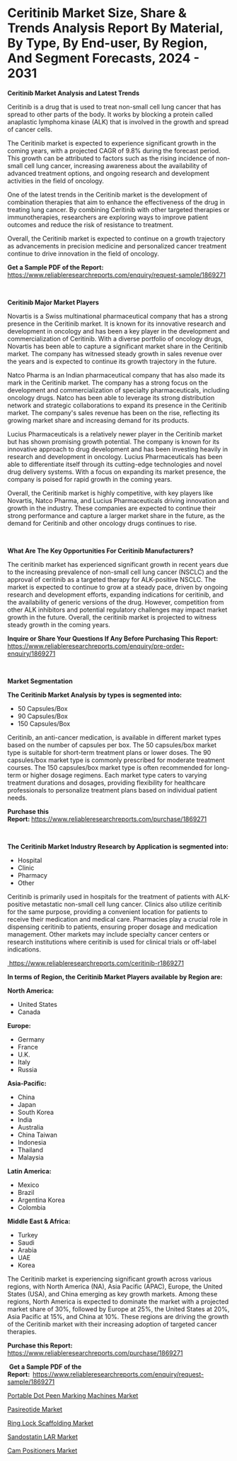 <p><h1>Ceritinib Market Size, Share & Trends Analysis Report By Material, By Type, By End-user, By Region, And Segment Forecasts, 2024 - 2031</h1></p><p><strong>Ceritinib Market Analysis and Latest Trends</strong></p>
<p><p>Ceritinib is a drug that is used to treat non-small cell lung cancer that has spread to other parts of the body. It works by blocking a protein called anaplastic lymphoma kinase (ALK) that is involved in the growth and spread of cancer cells.</p><p>The Ceritinib market is expected to experience significant growth in the coming years, with a projected CAGR of 9.8% during the forecast period. This growth can be attributed to factors such as the rising incidence of non-small cell lung cancer, increasing awareness about the availability of advanced treatment options, and ongoing research and development activities in the field of oncology.</p><p>One of the latest trends in the Ceritinib market is the development of combination therapies that aim to enhance the effectiveness of the drug in treating lung cancer. By combining Ceritinib with other targeted therapies or immunotherapies, researchers are exploring ways to improve patient outcomes and reduce the risk of resistance to treatment.</p><p>Overall, the Ceritinib market is expected to continue on a growth trajectory as advancements in precision medicine and personalized cancer treatment continue to drive innovation in the field of oncology.</p></p>
<p><strong>Get a Sample PDF of the Report:&nbsp;</strong> <a href="https://www.reliableresearchreports.com/enquiry/request-sample/1869271">https://www.reliableresearchreports.com/enquiry/request-sample/1869271</a></p>
<p>&nbsp;</p>
<p><strong>Ceritinib Major Market Players</strong></p>
<p><p>Novartis is a Swiss multinational pharmaceutical company that has a strong presence in the Ceritinib market. It is known for its innovative research and development in oncology and has been a key player in the development and commercialization of Ceritinib. With a diverse portfolio of oncology drugs, Novartis has been able to capture a significant market share in the Ceritinib market. The company has witnessed steady growth in sales revenue over the years and is expected to continue its growth trajectory in the future.</p><p>Natco Pharma is an Indian pharmaceutical company that has also made its mark in the Ceritinib market. The company has a strong focus on the development and commercialization of specialty pharmaceuticals, including oncology drugs. Natco has been able to leverage its strong distribution network and strategic collaborations to expand its presence in the Ceritinib market. The company's sales revenue has been on the rise, reflecting its growing market share and increasing demand for its products.</p><p>Lucius Pharmaceuticals is a relatively newer player in the Ceritinib market but has shown promising growth potential. The company is known for its innovative approach to drug development and has been investing heavily in research and development in oncology. Lucius Pharmaceuticals has been able to differentiate itself through its cutting-edge technologies and novel drug delivery systems. With a focus on expanding its market presence, the company is poised for rapid growth in the coming years.</p><p>Overall, the Ceritinib market is highly competitive, with key players like Novartis, Natco Pharma, and Lucius Pharmaceuticals driving innovation and growth in the industry. These companies are expected to continue their strong performance and capture a larger market share in the future, as the demand for Ceritinib and other oncology drugs continues to rise.</p></p>
<p>&nbsp;</p>
<p><strong>What Are The Key Opportunities For Ceritinib Manufacturers?</strong></p>
<p><p>The ceritinib market has experienced significant growth in recent years due to the increasing prevalence of non-small cell lung cancer (NSCLC) and the approval of ceritinib as a targeted therapy for ALK-positive NSCLC. The market is expected to continue to grow at a steady pace, driven by ongoing research and development efforts, expanding indications for ceritinib, and the availability of generic versions of the drug. However, competition from other ALK inhibitors and potential regulatory challenges may impact market growth in the future. Overall, the ceritinib market is projected to witness steady growth in the coming years.</p></p>
<p><strong>Inquire or Share Your Questions If Any Before Purchasing This Report:</strong> <a href="https://www.reliableresearchreports.com/enquiry/pre-order-enquiry/1869271">https://www.reliableresearchreports.com/enquiry/pre-order-enquiry/1869271</a></p>
<p>&nbsp;</p>
<p><strong>Market Segmentation</strong></p>
<p><strong>The Ceritinib Market Analysis by types is segmented into:</strong></p>
<p><ul><li>50 Capsules/Box</li><li>90 Capsules/Box</li><li>150 Capsules/Box</li></ul></p>
<p><p>Ceritinib, an anti-cancer medication, is available in different market types based on the number of capsules per box. The 50 capsules/box market type is suitable for short-term treatment plans or lower doses. The 90 capsules/box market type is commonly prescribed for moderate treatment courses. The 150 capsules/box market type is often recommended for long-term or higher dosage regimens. Each market type caters to varying treatment durations and dosages, providing flexibility for healthcare professionals to personalize treatment plans based on individual patient needs.</p></p>
<p><strong>Purchase this Report:&nbsp;</strong><a href="https://www.reliableresearchreports.com/purchase/1869271">https://www.reliableresearchreports.com/purchase/1869271</a></p>
<p>&nbsp;</p>
<p><strong>The Ceritinib Market Industry Research by Application is segmented into:</strong></p>
<p><ul><li>Hospital</li><li>Clinic</li><li>Pharmacy</li><li>Other</li></ul></p>
<p><p>Ceritinib is primarily used in hospitals for the treatment of patients with ALK-positive metastatic non-small cell lung cancer. Clinics also utilize ceritinib for the same purpose, providing a convenient location for patients to receive their medication and medical care. Pharmacies play a crucial role in dispensing ceritinib to patients, ensuring proper dosage and medication management. Other markets may include specialty cancer centers or research institutions where ceritinib is used for clinical trials or off-label indications.</p></p>
<p><a href="https://www.reliableresearchreports.com/ceritinib-r1869271">&nbsp;https://www.reliableresearchreports.com/ceritinib-r1869271</a></p>
<p><strong>In terms of Region, the Ceritinib Market Players available by Region are:</strong></p>
<p>
    <p> <strong> North America: </strong>
        <ul>
            <li>United States</li>
            <li>Canada</li>
        </ul>
        </p> 
    <p> <strong> Europe: </strong>
        <ul>
            <li>Germany</li>
            <li>France</li>
            <li>U.K.</li>
            <li>Italy</li>
            <li>Russia</li>
        </ul>
        </p> 
    <p> <strong> Asia-Pacific: </strong>
        <ul>
            <li>China</li>
            <li>Japan</li>
            <li>South Korea</li>
            <li>India</li>
            <li>Australia</li>
            <li>China Taiwan</li>
            <li>Indonesia</li>
            <li>Thailand</li>
            <li>Malaysia</li>
        </ul>
        </p> 
    <p> <strong> Latin America: </strong>
        <ul>
            <li>Mexico</li>
            <li>Brazil</li>
            <li>Argentina Korea</li>
            <li>Colombia</li>
        </ul>
        </p> 
    <p> <strong> Middle East & Africa: </strong>
        <ul>
            <li>Turkey</li>
            <li>Saudi</li>
            <li>Arabia</li>
            <li>UAE</li>
            <li>Korea</li>
        </ul>
    </p>
    </p>
<p><p>The Ceritinib market is experiencing significant growth across various regions, with North America (NA), Asia Pacific (APAC), Europe, the United States (USA), and China emerging as key growth markets. Among these regions, North America is expected to dominate the market with a projected market share of 30%, followed by Europe at 25%, the United States at 20%, Asia Pacific at 15%, and China at 10%. These regions are driving the growth of the Ceritinib market with their increasing adoption of targeted cancer therapies.</p></p>
<p><strong>Purchase this Report: </strong><a href="https://www.reliableresearchreports.com/purchase/1869271">https://www.reliableresearchreports.com/purchase/1869271</a></p>
<p>&nbsp;<strong>Get a Sample PDF of the Report:&nbsp;&nbsp;</strong><a href="https://www.reliableresearchreports.com/enquiry/request-sample/1869271">https://www.reliableresearchreports.com/enquiry/request-sample/1869271</a></p>
<p><strong></strong></p>
<p><p><a href="https://medium.com/@christopher.walker6564/global-portable-dot-peen-marking-machines-market-by-product-type-by-application-by-region-and-394f13e271ad">Portable Dot Peen Marking Machines Market</a></p><p><a href="https://github.com/nhteumcc68/Market-Research-Report-List-1/blob/main/pasireotide-market.md">Pasireotide Market</a></p><p><a href="https://medium.com/@eloisadavis25/ring-lock-scaffolding-market-a-global-and-regional-analysis-2024-2031-a9933efb05e2">Ring Lock Scaffolding Market</a></p><p><a href="https://github.com/LeilaniWyman2021/Market-Research-Report-List-2/blob/main/sandostatin-lar-market.md">Sandostatin LAR Market</a></p><p><a href="https://medium.com/@raleciabridges8/cam-positioners-market-size-share-trends-analysis-report-by-end-use-dc-ac-by-raw-material-60d25517188c">Cam Positioners Market</a></p></p>